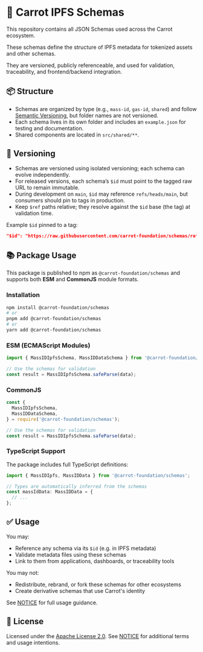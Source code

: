 # 🥕 Carrot IPFS Schemas

This repository contains all JSON Schemas used across the Carrot ecosystem.

These schemas define the structure of IPFS metadata for tokenized assets and other schemas.

They are versioned, publicly referenceable, and used for validation, traceability, and frontend/backend integration.

## 📦 Structure

- Schemas are organized by type (e.g., `mass-id`, `gas-id`, `shared`) and follow [Semantic Versioning](https://semver.org/), but folder names are not versioned.
- Each schema lives in its own folder and includes an `example.json` for testing and documentation.
- Shared components are located in `src/shared/**`.

## 🔖 Versioning

- Schemas are versioned using isolated versioning; each schema can evolve independently.
- For released versions, each schema’s `$id` must point to the tagged raw URL to remain immutable.
- During development on `main`, `$id` may reference `refs/heads/main`, but consumers should pin to tags in production.
- Keep `$ref` paths relative; they resolve against the `$id` base (the tag) at validation time.

Example `$id` pinned to a tag:

```json
"$id": "https://raw.githubusercontent.com/carrot-foundation/schemas/refs/tags/v0.1.0/schemas/ipfs/collection/collection.schema.json"
```

## 📚 Package Usage

This package is published to npm as `@carrot-foundation/schemas` and supports both **ESM** and **CommonJS** module formats.

### Installation

```bash
npm install @carrot-foundation/schemas
# or
pnpm add @carrot-foundation/schemas
# or
yarn add @carrot-foundation/schemas
```

### ESM (ECMAScript Modules)

```typescript
import { MassIDIpfsSchema, MassIDDataSchema } from '@carrot-foundation/schemas';

// Use the schemas for validation
const result = MassIDIpfsSchema.safeParse(data);
```

### CommonJS

```javascript
const {
  MassIDIpfsSchema,
  MassIDDataSchema,
} = require('@carrot-foundation/schemas');

// Use the schemas for validation
const result = MassIDIpfsSchema.safeParse(data);
```

### TypeScript Support

The package includes full TypeScript definitions:

```typescript
import { MassIDIpfs, MassIDData } from '@carrot-foundation/schemas';

// Types are automatically inferred from the schemas
const massIdData: MassIDData = {
  // ...
};
```

## ✅ Usage

You may:

- Reference any schema via its `$id` (e.g. in IPFS metadata)
- Validate metadata files using these schemas
- Link to them from applications, dashboards, or traceability tools

You may not:

- Redistribute, rebrand, or fork these schemas for other ecosystems
- Create derivative schemas that use Carrot's identity

See [NOTICE](./NOTICE) for full usage guidance.

## 🔐 License

Licensed under the [Apache License 2.0](./LICENSE).
See [NOTICE](./NOTICE) for additional terms and usage intentions.
